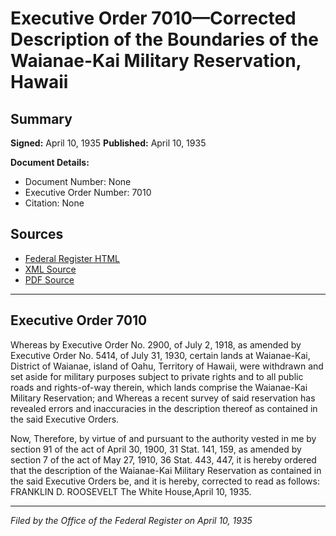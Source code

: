 # Executive Order 7010—Corrected Description of the Boundaries of the Waianae-Kai Military Reservation, Hawaii

## Summary

**Signed:** April 10, 1935
**Published:** April 10, 1935

**Document Details:**
- Document Number: None
- Executive Order Number: 7010
- Citation: None

## Sources
- [Federal Register HTML](https://www.presidency.ucsb.edu/documents/executive-order-7010-corrected-description-the-boundaries-the-waianae-kai-military)
- [XML Source](None)
- [PDF Source](None)

---

## Executive Order 7010

Whereas by Executive Order No. 2900, of July 2, 1918, as amended by Executive Order No. 5414, of July 31, 1930, certain lands at Waianae-Kai, District of Waianae, island of Oahu, Territory of Hawaii, were withdrawn and set aside for military purposes subject to private rights and to all public roads and rights-of-way therein, which lands comprise the Waianae-Kai Military Reservation; and
Whereas a recent survey of said reservation has revealed errors and inaccuracies in the description thereof as contained in the said Executive Orders.

Now, Therefore, by virtue of and pursuant to the authority vested in me by section 91 of the act of April 30, 1900, 31 Stat. 141, 159, as amended by section 7 of the act of May 27, 1910, 36 Stat. 443, 447, it is hereby ordered that the description of the Waianae-Kai Military Reservation as contained in the said Executive Orders be, and it is hereby, corrected to read as follows:
FRANKLIN D. ROOSEVELT
The White House,April 10, 1935.

---

*Filed by the Office of the Federal Register on April 10, 1935*
